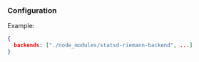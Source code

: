 ### Configuration

Example:

```json
{
  backends: ["./node_modules/statsd-riemann-backend", ...]
}
```
